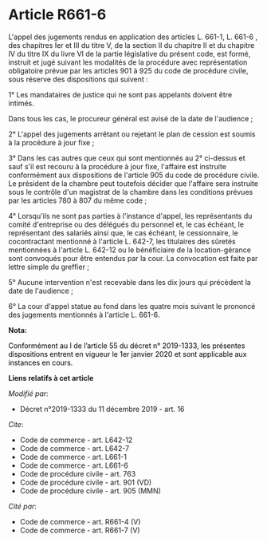 # Article R661-6

L'appel des jugements rendus en application des articles L. 661-1, L. 661-6 , des chapitres Ier et III du titre V, de la
section II du chapitre II et du chapitre IV du titre IX du livre VI de la partie législative du présent code, est formé,
instruit et jugé suivant les modalités de la procédure avec représentation obligatoire prévue par les articles 901 à 925 du
code de procédure civile, sous réserve des dispositions qui suivent :

1° Les mandataires de justice qui ne sont pas appelants doivent être intimés.

Dans tous les cas, le procureur général est avisé de la date de l'audience ;

2° L'appel des jugements arrêtant ou rejetant le plan de cession est soumis à la procédure à jour fixe ;

3° Dans les cas autres que ceux qui sont mentionnés au 2° ci-dessus et sauf s'il est recouru à la procédure à jour fixe,
l'affaire est instruite conformément aux dispositions de l'article 905 du code de procédure civile. Le président de la
chambre peut toutefois décider que l'affaire sera instruite sous le contrôle d'un magistrat de la chambre dans les conditions
prévues par les articles 780 à 807 du même code ;

4° Lorsqu'ils ne sont pas parties à l'instance d'appel, les représentants du comité d'entreprise ou des délégués du personnel
et, le cas échéant, le représentant des salariés ainsi que, le cas échéant, le cessionnaire, le cocontractant mentionné à
l'article L. 642-7, les titulaires des sûretés mentionnées à l'article L. 642-12 ou le bénéficiaire de la location-gérance
sont convoqués pour être entendus par la cour. La convocation est faite par lettre simple du greffier ;

5° Aucune intervention n'est recevable dans les dix jours qui précèdent la date de l'audience ;

6° La cour d'appel statue au fond dans les quatre mois suivant le prononcé des jugements mentionnés à l'article L. 661-6.

**Nota:**

<font color="black">Conformément au I de l’article 55 du décret n° 2019-1333, les présentes dispositions entrent en vigueur
le 1er janvier 2020 et sont applicable aux instances en cours.</font>

**Liens relatifs à cet article**

_Modifié par_:

  - Décret n°2019-1333 du 11 décembre 2019 - art. 16

_Cite_:

  - Code de commerce - art. L642-12
  - Code de commerce - art. L642-7
  - Code de commerce - art. L661-1
  - Code de commerce - art. L661-6
  - Code de procédure civile - art. 763
  - Code de procédure civile - art. 901 (VD)
  - Code de procédure civile - art. 905 (MMN)

_Cité par_:

  - Code de commerce - art. R661-4 (V)
  - Code de commerce - art. R661-7 (V)
